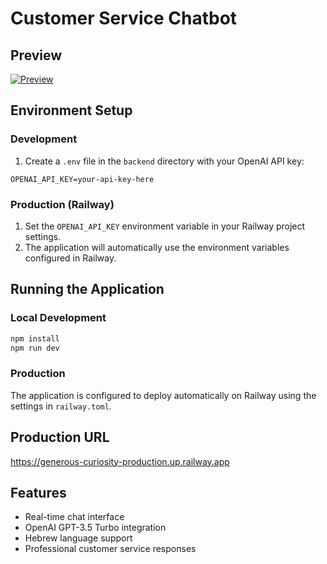 # Customer Service Chatbot

## Preview
[![Preview](https://img.shields.io/badge/Preview-View%20Site-blue)](https://generous-curiosity-production.up.railway.app)

## Environment Setup

### Development
1. Create a `.env` file in the `backend` directory with your OpenAI API key:
```
OPENAI_API_KEY=your-api-key-here
```

### Production (Railway)
1. Set the `OPENAI_API_KEY` environment variable in your Railway project settings.
2. The application will automatically use the environment variables configured in Railway.

## Running the Application

### Local Development
```bash
npm install
npm run dev
```

### Production
The application is configured to deploy automatically on Railway using the settings in `railway.toml`.

## Production URL
https://generous-curiosity-production.up.railway.app

## Features
- Real-time chat interface
- OpenAI GPT-3.5 Turbo integration
- Hebrew language support
- Professional customer service responses